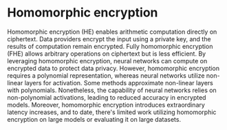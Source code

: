 # Homomorphic encryption

Homomorphic encryption (HE) enables arithmetic computation directly on ciphertext. Data providers encrypt the input using a private key, and the results of computation remain encrypted. Fully homomorphic encryption (FHE) allows arbitrary operations on ciphertext but is less efficient. By leveraging homomorphic encryption, neural networks can compute on encrypted data to protect data privacy. However, homomorphic encryption requires a polynomial representation, whereas neural networks utilize non-linear layers for activation. Some methods approximate non-linear layers with polynomials. Nonetheless, the capability of neural networks relies on non-polynomial activations, leading to reduced accuracy in encrypted models. Moreover, homomorphic encryption introduces extraordinary latency increases, and to date, there's limited work utilizing homomorphic encryption on large models or evaluating it on large datasets.
